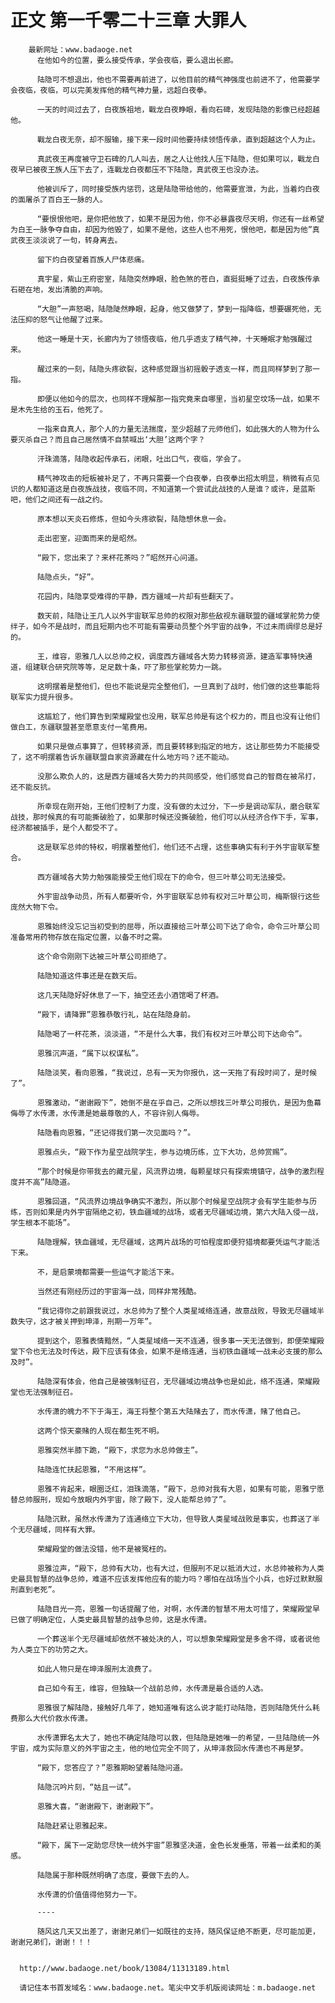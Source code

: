 # 正文 第一千零二十三章 大罪人
        最新网址：www.badaoge.net
          在他如今的位置，要么接受传承，学会夜临，要么退出长廊。
      
          陆隐可不想退出，他也不需要再前进了，以他目前的精气神强度也前进不了，他需要学会夜临，夜临，可以完美发挥他的精气神力量，远超白夜拳。
      
          一天的时间过去了，白夜族祖地，戰龙白夜睁眼，看向石碑，发现陆隐的影像已经超越他。
      
          戰龙白夜无奈，却不服输，接下来一段时间他要持续领悟传承，直到超越这个人为止。
      
          真武夜王再度被守卫石碑的几人叫去，居之人让他找人压下陆隐，但如果可以，戰龙白夜早已被夜王族人压下去了，连戰龙白夜都压不下陆隐，真武夜王也没办法。
      
          他被训斥了，同时接受族内惩罚，这是陆隐带给他的，他需要宣泄，为此，当着灼白夜的面屠杀了百白王一脉的人。
      
          “要恨恨他吧，是你把他放了，如果不是因为他，你不必暴露夜尽天明，你还有一丝希望为白王一脉争夺自由，却因为他毁了，如果不是他，这些人也不用死，恨他吧，都是因为他”真武夜王淡淡说了一句，转身离去。
      
          留下灼白夜望着百族人尸体悲痛。
      
          真宇星，紫山王府密室，陆隐突然睁眼，脸色煞的苍白，直挺挺睡了过去，白夜族传承石砸在地，发出清脆的声响。
      
          “大胆”一声怒喝，陆隐陡然睁眼，起身，他又做梦了，梦到一指降临，想要碾死他，无法压抑的怒气让他醒了过来。
      
          他这一睡是十天，长廊内为了领悟夜临，他几乎透支了精气神，十天睡眠才勉强醒过来。
      
          醒过来的一刻，陆隐头疼欲裂，这种感觉跟当初摇骰子透支一样，而且同样梦到了那一指。
      
          即便以他如今的层次，也同样不理解那一指究竟来自哪里，当初星空坟场一战，如果不是木先生给的玉石，他死了。
      
          一指来自真人，那个人的力量无法揣度，至少超越了元师他们，如此强大的人物为什么要灭杀自己？而且自己居然情不自禁喊出‘大胆’这两个字？
      
          汗珠滴落，陆隐收起传承石，闭眼，吐出口气，夜临，学会了。
      
          精气神攻击的短板被补足了，不再只需要一个白夜拳，白夜拳出招太明显，稍微有点见识的人都知道这是白夜族战技，夜临不同，不知道第一个尝试此战技的人是谁？或许，是蓝斯吧，他们之间还有一战之约。
      
          原本想以天炎石修炼，但如今头疼欲裂，陆隐想休息一会。
      
          走出密室，迎面而来的是昭然。
      
          “殿下，您出来了？来杯花茶吗？”昭然开心问道。
      
          陆隐点头，“好”。
      
          花园内，陆隐享受难得的平静，西方疆域一片却有些翻天了。
      
          数天前，陆隐让王几人以外宇宙联军总帅的权限对那些敌视东疆联盟的疆域掌舵势力使绊子，如今不是战时，而且短期内也不可能有需要动员整个外宇宙的战争，不过未雨绸缪总是好的。
      
          王，维容，恩雅几人以总帅之权，调度西方疆域各大势力转移资源，建造军事特快通道，组建联合研究院等等，足足数十条，吓了那些掌舵势力一跳。
      
          这明摆着是整他们，但也不能说是完全整他们，一旦真到了战时，他们做的这些事能将联军实力提升很多。
      
          这尴尬了，他们算告到荣耀殿堂也没用，联军总帅是有这个权力的，而且也没有让他们做白工，东疆联盟甚至愿意支付一笔费用。
      
          如果只是做点事算了，但转移资源，而且要转移到指定的地方，这让那些势力不能接受了，这不明摆着告诉东疆联盟自家资源藏在什么地方吗？还不能动。
      
          没那么欺负人的，这是西方疆域各大势力的共同感受，他们感觉自己的智商在被吊打，还不能反抗。
      
          所幸现在刚开始，王他们控制了力度，没有做的太过分，下一步是调动军队，磨合联军战技，那时候真的有可能撕破脸了，如果那时候还没撕破脸，他们可以从经济合作下手，军事，经济都被插手，是个人都受不了。
      
          这是联军总帅的特权，明摆着整他们，他们还不占理，这些事确实有利于外宇宙联军整合。
      
          西方疆域各大势力勉强能接受王他们现在下的命令，但三叶草公司无法接受。
      
          外宇宙战争动员，所有人都要听令，外宇宙联军总帅有权对三叶草公司，梅斯银行这些庞然大物下令。
      
          恩雅始终没忘记当初受到的屈辱，所以直接给三叶草公司下达了命令，命令三叶草公司准备常用药物存放在指定位置，以备不时之需。
      
          这个命令刚刚下达被三叶草公司拒绝了。
      
          陆隐知道这件事还是在数天后。
      
          这几天陆隐好好休息了一下，抽空还去小酒馆喝了杯酒。
      
          “殿下，请降罪”恩雅恭敬行礼，站在陆隐身前。
      
          陆隐喝了一杯花茶，淡淡道，“不是什么大事，我们有权对三叶草公司下达命令”。
      
          恩雅沉声道，“属下以权谋私”。
      
          陆隐淡笑，看向恩雅，“我说过，总有一天为你报仇，这一天拖了有段时间了，是时候了”。
      
          恩雅激动，“谢谢殿下”，她倒不是在乎自己，之所以想找三叶草公司报仇，是因为鱼幕侮辱了水传潇，水传潇是她最尊敬的人，不容许别人侮辱。
      
          陆隐看向恩雅，“还记得我们第一次见面吗？”。
      
          恩雅点头，“殿下作为星空战院学生，参与边境历练，立下大功，总帅赏赐”。
      
          “那个时候是你带我去的藏元星，风流界边境，每颗星球只有探索境镇守，战争的激烈程度并不高”陆隐道。
      
          恩雅回道，“风流界边境战争确实不激烈，所以那个时候星空战院才会有学生能参与历练，否则如果是内外宇宙隔绝之初，铁血疆域的战场，或者无尽疆域边境，第六大陆入侵一战，学生根本不能场”。
      
          陆隐理解，铁血疆域，无尽疆域，这两片战场的可怕程度即便狩猎境都要凭运气才能活下来。
      
          不，是启蒙境都需要一些运气才能活下来。
      
          当然还有刚经历过的宇宙海一战，同样非常残酷。
      
          “我记得你之前跟我说过，水总帅为了整个人类星域络连通，故意战败，导致无尽疆域半数失守，这才被关押到坤泽，刑期一万年”。
      
          提到这个，恩雅表情黯然，“人类星域络一天不连通，很多事一天无法做到，即便荣耀殿堂下令也无法及时传达，殿下应该有体会，如果不是络连通，当初铁血疆域一战未必支援的那么及时”。
      
          陆隐深有体会，他自己是被强制征召，无尽疆域边境战争也是如此，络不连通，荣耀殿堂也无法强制征召。
      
          水传潇的魄力不下于海王，海王将整个第五大陆赌去了，而水传潇，赌了他自己。
      
          这两个惊天豪赌的人现在都生死不明。
      
          恩雅突然半膝下跪，“殿下，求您为水总帅做主”。
      
          陆隐连忙扶起恩雅，“不用这样”。
      
          恩雅不肯起来，眼圈泛红，泪珠滴落，“殿下，总帅对我有大恩，如果有可能，恩雅宁愿替总帅服刑，现如今放眼内外宇宙，除了殿下，没人能帮总帅了”。
      
          陆隐沉默，虽然水传潇为了连通络立下大功，但导致人类星域战败是事实，也葬送了半个无尽疆域，同样有大罪。
      
          荣耀殿堂的做法没错，他不是被冤枉的。
      
          恩雅泣声，“殿下，总帅有大功，也有大过，但服刑不足以抵消大过，水总帅被称为人类史最具智慧的战争总帅，难道不应该发挥他应有的能力吗？哪怕在战场当个小兵，也好过默默服刑直到老死”。
      
          陆隐目光一亮，恩雅一句话提醒了他，对啊，水传潇的智慧不用太可惜了，荣耀殿堂早已做了明确定位，人类史最具智慧的战争总帅，这是水传潇。
      
          一个葬送半个无尽疆域却依然不被处决的人，可以想象荣耀殿堂是多舍不得，或者说他为人类立下的功劳之大。
      
          如此人物只是在坤泽服刑太浪费了。
      
          自己如今有王，维容，但独缺一个战前总帅，水传潇是最合适的人选。
      
          恩雅很了解陆隐，接触好几年了，她知道唯有这么说才能打动陆隐，否则陆隐凭什么耗费那么大代价救水传潇。
      
          水传潇罪名太大了，她也不确定陆隐可以救，但陆隐是她唯一的希望，一旦陆隐统一外宇宙，成为实际意义的外宇宙之主，他的地位完全不同了，从坤泽救回水传潇也不再是梦。
      
          “殿下，您答应了？”恩雅期盼望着陆隐问道。
      
          陆隐沉吟片刻，“姑且一试”。
      
          恩雅大喜，“谢谢殿下，谢谢殿下”。
      
          陆隐赶紧让恩雅起来。
      
          “殿下，属下一定助您尽快一统外宇宙”恩雅坚决道，金色长发垂落，带着一丝柔和的美感。
      
          陆隐属于那种既然明确了态度，要做下去的人。
      
          水传潇的价值值得他努力一下。
      
          ----
      
          随风这几天又出差了，谢谢兄弟们一如既往的支持，随风保证绝不断更，尽可能加更，谢谢兄弟们，谢谢！！！
      
      
      http://www.badaoge.net/book/13084/11313189.html
      
      请记住本书首发域名：www.badaoge.net。笔尖中文手机版阅读网址：m.badaoge.net